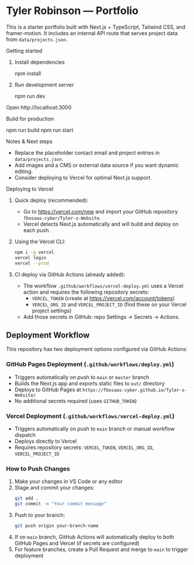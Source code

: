 # Tyler Robinson — Portfolio

This is a starter portfolio built with Next.js + TypeScript, Tailwind CSS, and framer-motion. It includes an internal API route that serves project data from `data/projects.json`.

Getting started

1. Install dependencies

   npm install

2. Run development server

   npm run dev

Open http://localhost:3000

Build for production

   npm run build
   npm run start

Notes & Next steps

- Replace the placeholder contact email and project entries in `data/projects.json`.
- Add images and a CMS or external data source if you want dynamic editing.
- Consider deploying to Vercel for optimal Next.js support.

Deploying to Vercel

1. Quick deploy (recommended):
   - Go to https://vercel.com/new and import your GitHub repository `fbosaas-cyber/Tyler-s-Website`.
   - Vercel detects Next.js automatically and will build and deploy on each push.

2. Using the Vercel CLI:
   ```bash
   npm i -g vercel
   vercel login
   vercel --prod
   ```

3. CI deploy via GitHub Actions (already added):
   - The workflow `.github/workflows/vercel-deploy.yml` uses a Vercel action and requires the following repository secrets:
     - `VERCEL_TOKEN` (create at https://vercel.com/account/tokens)
     - `VERCEL_ORG_ID` and `VERCEL_PROJECT_ID` (find these on your Vercel project settings)
   - Add those secrets in GitHub: repo Settings → Secrets → Actions.

## Deployment Workflow

This repository has two deployment options configured via GitHub Actions:

### GitHub Pages Deployment (`.github/workflows/deploy.yml`)
- Triggers automatically on push to `main` or `master` branch
- Builds the Next.js app and exports static files to `out/` directory
- Deploys to GitHub Pages at `https://fbosaas-cyber.github.io/Tyler-s-Website/`
- No additional secrets required (uses `GITHUB_TOKEN`)

### Vercel Deployment (`.github/workflows/vercel-deploy.yml`)
- Triggers automatically on push to `main` branch or manual workflow dispatch
- Deploys directly to Vercel
- Requires repository secrets: `VERCEL_TOKEN`, `VERCEL_ORG_ID`, `VERCEL_PROJECT_ID`

### How to Push Changes

1. Make your changes in VS Code or any editor
2. Stage and commit your changes:
   ```bash
   git add .
   git commit -m "Your commit message"
   ```
3. Push to your branch:
   ```bash
   git push origin your-branch-name
   ```
4. If on `main` branch, GitHub Actions will automatically deploy to both GitHub Pages and Vercel (if secrets are configured)
5. For feature branches, create a Pull Request and merge to `main` to trigger deployment

